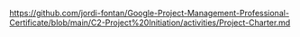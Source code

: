 https://github.com/jordi-fontan/Google-Project-Management-Professional-Certificate/blob/main/C2-Project%20Initiation/activities/Project-Charter.md
